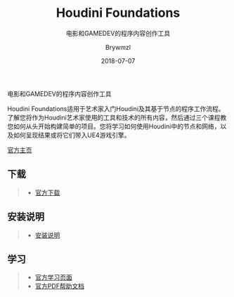 ﻿---
layout:     post
title:      Houdini Foundations
subtitle:   电影和GAMEDEV的程序内容创作工具
date:       2018-07-07
author:     Brywmzl
header-img: img/Houdini/h16_banner.jpg
catalog: true
tags:
    - Houdini
---
电影和GAMEDEV的程序内容创作工具

<!--more-->

Houdini Foundations适用于艺术家入门Houdini及其基于节点的程序工作流程。了解您将作为Houdini艺术家使用的工具和技术的所有内容，然后通过三个课程教您如何从头开始构建简单的项目。您将学习如何使用Houdini中的节点和网络，以及如何呈现结果或将它们带入UE4游戏引擎。

[官方主页](https://www.sidefx.com)  

## 下载
>- [官方下载](https://www.sidefx.com/download/)

## 安装说明
>- [安装说明](https://www.sidefx.com/tutorials/houdini-download-and-install-windows/)

## 学习
>- [官方学习页面](https://www.sidefx.com/learn)
>- [官方PDF帮助文档](https://www.sidefx.com/media/uploads/tutorial/foundations_gdc2018/houdini_foundations.pdf)